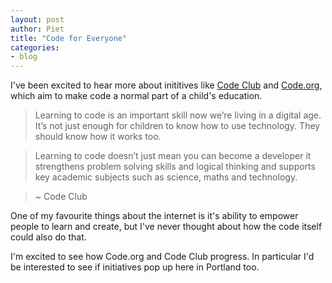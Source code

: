 ```yaml
---
layout: post
author: Piet
title: "Code for Everyone"
categories:
- blog
---
```


I've been excited to hear more about inititives like [Code Club](https://www.codeclub.org.uk/) and [Code.org](http://code.org/), which aim to make code a normal part of a child's education.

> Learning to code is an important skill now we’re living in a digital age. It’s not just enough for children to know how to use technology. They should know how it works too.

> Learning to code doesn’t just mean you can become a developer it strengthens problem solving skills and logical thinking and supports key academic subjects such as science, maths and technology.

> ~ Code Club

One of my favourite things about the internet is it's ability to empower people to learn and create, but I've never thought about how the code itself could also do that. 

I'm excited to see how Code.org and Code Club progress. In particular I'd be interested to see if initiatives pop up here in Portland too.